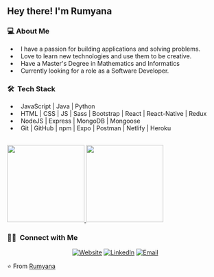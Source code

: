 <!--
**rumyminkova/rumyminkova** is a ✨ _special_ ✨ repository because its `README.md` (this file) appears on your GitHub profile.

Here are some ideas to get you started:

- 🔭 I’m currently working on ...
- 🌱 I’m currently learning ...
- 👯 I’m looking to collaborate on ...
- 🤔 I’m looking for help with ...
- 💬 Ask me about ...
- 📫 How to reach me: ...
- 😄 Pronouns: ...
- ⚡ Fun fact: ...
-->

<h2> Hey there! I'm Rumyana</h2>

<h3> 💻 About Me </h3>

- &nbsp; I have a passion for building applications and solving problems.
- &nbsp; Love to learn new technologies and use them to be creative.
- &nbsp; Have a Master's Degree in Mathematics and Informatics
- &nbsp; Currently looking for a role as a Software Developer.

<h3> 🛠 &nbsp;Tech Stack</h3>

- &nbsp; JavaScript | Java | Python
- &nbsp; HTML | CSS | JS | Sass | Bootstrap | React | React-Native | Redux
- &nbsp; NodeJS | Express | MongoDB | Mongoose
- &nbsp; Git | GitHub | npm | Expo | Postman | Netlify | Heroku

<br/>

<a href="https://github.com/rumyminkova">
  <img height="180em" src="https://github-readme-stats.vercel.app/api?username=rumyminkova&theme=buefy&show_icons=true" />
  <img height="180em" src="https://github-readme-stats.vercel.app/api/top-langs/?username=rumyminkova&theme=buefy&layout=compact" />
</a>

<br/>

<h3> 🤝🏻 &nbsp;Connect with Me </h3>

<p align="center">
<a href="https://rumyanadimitrieva.netlify.app"/><img alt="Website" src="https://img.shields.io/badge/Website-Rumyana%20Dimitrieva-blue?style=flat-square&logo=google-chrome"></a>
<a href="https://www.linkedin.com/in/rumyanadimitrieva/"><img alt="LinkedIn" src="https://img.shields.io/badge/LinkedIn-Rumyana%20Dimitrieva-blue?style=flat-square&logo=linkedin"></a>
<a href="mailto:rumyanamm@gmail.com"><img alt="Email" src="https://img.shields.io/badge/Email-rumyanamm@gmail.com-blue?style=flat-square&logo=gmail"></a>
</p>

⭐️ From [Rumyana](https://github.com/rumyminkova)
